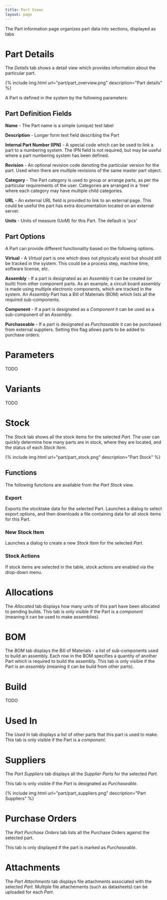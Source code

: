 ```yaml
---
title: Part Views
layout: page
---
```


The Part information page organizes part data into sections, displayed as tabs

# Part Details

The *Details* tab shows a detail view which provides information about the particular part.

{% include img.html url="part/part_overview.png" description="Part details" %}

A Part is defined in the system by the following parameters:

## Part Definition Fields

**Name** - The Part name is a simple (unique) test label

**Description** - Longer form text field describing the Part

**Internal Part Number (IPN)** - A special code which can be used to link a part to a numbering system. The IPN field is not required, but may be useful where a part numbering system has been defined.

**Revision** - An optional revision code denoting the particular version for the part. Used when there are multiple revisions of the same master part object.

**Category** - The Part category is used to group or arrange parts, as per the particular requirements of the user. Categories are arranged in a 'tree' where each category may have multiple child categories.

**URL** - An external URL field is provided to link to an external page. This could be useful the part has extra documentation located on an external server.

**Units** - Units of measure (UoM) for this Part. The default is 'pcs'

## Part Options

A Part can provide different functionality based on the following options.

**Virtual** - A *Virtual* part is one which does not physically exist but should still be tracked in the system. This could be a process step,  machine time, software license, etc.

**Assembly** - If a part is designated as an *Assembly* it can be created (or built) from other component parts. As an example, a circuit board assembly is made using multiple electronic components, which are tracked in the system. An *Assembly* Part has a Bill of Materials (BOM) which lists all the required sub-components.

**Component** - If a part is designated as a *Component* it can be used as a sub-component of an *Assembly*.

**Purchaseable** - If a part is designated as *Purchaseable* it can be purchased from external suppliers. Setting this flag allows parts to be added to purchase orders.

# Parameters

TODO

# Variants

TODO

# Stock

The *Stock* tab shows all the stock items for the selected *Part*. The user can quickly determine how many parts are in stock, where they are located, and the status of each *Stock Item*.

{% include img.html url="part/part_stock.png" description="Part Stock" %}

## Functions

The following functions are available from the *Part Stock* view.

### Export

Exports the stocktake data for the selected Part. Launches a dialog to select export options, and then downloads a file containing data for all stock items for this Part.

### New Stock Item

Launches a dialog to create a new *Stock Item* for the selected *Part*.

### Stock Actions

If stock items are selected in the table, stock actions are enabled via the drop-down menu.

# Allocations

The *Allocated* tab displays how many units of this part have been allocated to pending builds. This tab is only visible if the Part is a *component* (meaning it can be used to make assemblies).

# BOM

The *BOM* tab displays the Bill of Materials - a list of sub-components used to build an assembly. Each row in the BOM specifies a quantity of another Part which is required to build the assembly. This tab is only visible if the Part is an *assembly* (meaning it can be build from other parts).

# Build

TODO

# Used In

The *Used In* tab displays a list of other parts that this part is used to make. This tab is only visible if the Part is a *component*.

# Suppliers

The *Part Suppliers* tab displays all the *Supplier Parts* for the selected *Part*. 

This tab is only visible if the *Part* is designated as *Purchaseable*.

{% include img.html url="part/part_suppliers.png" description="Part Suppliers" %}

# Purchase Orders

The *Part Purchase Orders* tab lists all the Purchase Orders against the selected part.

This tab is only displayed if the part is marked as *Purchaseable*.

# Attachments

The *Part Attachments* tab displays file attachments associated with the selected *Part*. Multiple file attachements (such as datasheets) can be uploaded for each *Part*.